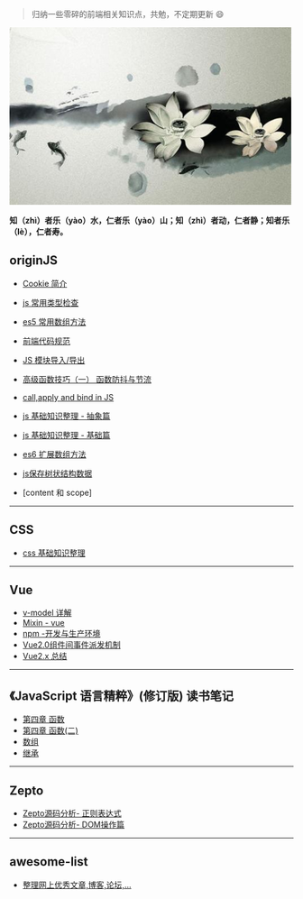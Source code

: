 
>  归纳一些零碎的前端相关知识点，共勉，不定期更新 :smile:

![](./README2018/water.jpg)

**知（zhì）者乐（yào）水，仁者乐（yào）山；知（zhì）者动，仁者静；知者乐（lè），仁者寿。**

## originJS ##
- [Cookie 简介](./README2017/README8/README8-12.md)
- [js 常用类型检查](./README2017/README8/README8-12pm.md)
- [es5 常用数组方法](./README2017/README9/README9-29.md)
- [前端代码规范](./README2017/README12/README12-16.md)
- [JS 模块导入/导出](./README2017/README12/README12-17.md)
- [高级函数技巧（一） 函数防抖与节流](./README2017/README12/README12-18.md)
- [call,apply and bind in JS](https://github.com/ZSI2017/blog/issues/2)
- [js 基础知识整理 - 抽象篇](https://github.com/ZSI2017/blog/issues/3)
- [js 基础知识整理 - 基础篇](https://github.com/ZSI2017/blog/issues/5)
- [es6 扩展数组方法](https://github.com/ZSI2017/blog/issues/6)
- [js保存树状结构数据](https://github.com/ZSI2017/blog/issues/7)

- [content 和 scope]

---
## CSS ##
- [css 基础知识整理](https://github.com/ZSI2017/blog/issues/4)



---

## Vue ##
- [v-model 详解](./README2017/README8/README8-13.md)
- [Mixin - vue](./README2017/README8/README8-13pm.md)
- [npm -开发与生产环境](./README2017/README8/README8-15.md)
- [Vue2.0组件间事件派发机制](./README2018/README1/README2018-01-02.md)
- [Vue2.x 总结](./README2018/README1/README2018-01-27.md)

---
## 《JavaScript 语言精粹》(修订版) 读书笔记 ##
- [第四章 函数](./README2018/README2/README2018-02-25.md)
- [第四章 函数(二)](https://github.com/ZSI2017/Article/issues/1)
- [数组](https://github.com/ZSI2017/blog/issues/8)
- [继承](https://github.com/ZSI2017/blog/issues/9)
---

## Zepto ##
- [Zepto源码分析- 正则表达式](./README2017/README12/README12-20.md)
- [Zepto源码分析- DOM操作篇](./README2017/README12/README12-21.md)

---

## awesome-list ##
- [整理网上优秀文章,博客,论坛,...](https://github.com/ZSI2017/links)
